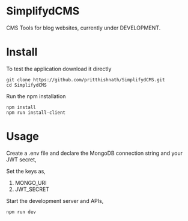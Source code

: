 # SimplifydCMS

CMS Tools for blog websites, currently under DEVELOPMENT.

# Install

To test the application download it directly

```
git clone https://github.com/pritthishnath/SimplifydCMS.git
cd SimplifydCMS
```

Run the npm installation

```
npm install
npm run install-client
```

# Usage

Create a .env file and declare the MongoDB connection string and your JWT secret,

Set the keys as,

1.  MONGO_URI
2.  JWT_SECRET

Start the development server and APIs,

```
npm run dev
```
